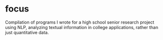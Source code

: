 # focus

Compilation of programs I wrote for a high school senior research project using NLP, analyzing textual information in college applications, rather than just quantitative data.
